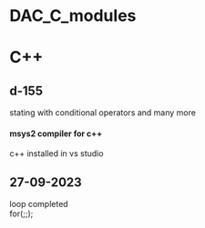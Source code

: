 # DAC_C_modules
# C++
## d-155
stating with conditional operators and many more
#### msys2 compiler for c++
c++ installed in vs studio 
## 27-09-2023
loop completed <br>
for(;;); <br>

